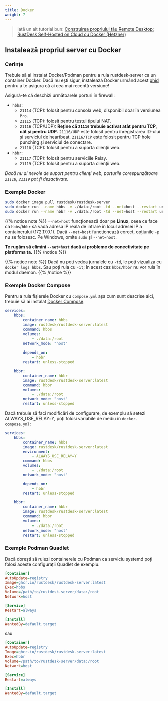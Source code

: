 ```yaml
---
title: Docker
weight: 7
---
```


> Iată un alt tutorial bun: [Construirea propriului tău Remote Desktop: RustDesk Self-Hosted on Cloud cu Docker (Hetzner)](https://www.linkedin.com/pulse/building-your-own-remote-desktop-solution-rustdesk-cloud-montinaro-bv94f)

## Instalează propriul server cu Docker

### Cerințe
Trebuie să ai instalat Docker/Podman pentru a rula rustdesk-server ca un container Docker. Dacă nu ești sigur, instalează Docker urmând acest [ghid](https://docs.docker.com/engine/install) pentru a te asigura că ai cea mai recentă versiune!

Asigură-te că deschizi următoarele porturi în firewall:
- `hbbs`:
	- `21114` (TCP): folosit pentru consola web, disponibil doar în versiunea `Pro`.
	- `21115` (TCP): folosit pentru testul tipului NAT.
	- `21116` (TCP/UDP): **Reține că `21116` trebuie activat atât pentru TCP, cât și pentru UDP.** `21116/UDP` este folosit pentru înregistrarea ID-ului și serviciul de heartbeat. `21116/TCP` este folosit pentru TCP hole punching și serviciul de conectare.
	- `21118` (TCP): folosit pentru a suporta clienții web.
- `hbbr`:
	- `21117` (TCP): folosit pentru serviciile Relay.
	- `21119` (TCP): folosit pentru a suporta clienții web.

*Dacă nu ai nevoie de suport pentru clienți web, porturile corespunzătoare `21118`, `21119` pot fi dezactivate.*

### Exemple Docker

```sh
sudo docker image pull rustdesk/rustdesk-server
sudo docker run --name hbbs -v ./data:/root -td --net=host --restart unless-stopped rustdesk/rustdesk-server hbbs
sudo docker run --name hbbr -v ./data:/root -td --net=host --restart unless-stopped rustdesk/rustdesk-server hbbr
```
<a name="net-host"></a>

{{% notice note %}}
`--net=host` funcționează doar pe **Linux**, ceea ce face ca `hbbs`/`hbbr` să vadă adresa IP reală de intrare în locul adresei IP a containerului (172.17.0.1).
Dacă `--net=host` funcționează corect, opțiunile `-p` nu se folosesc. Pe Windows, omite `sudo` și `--net=host`.

**Te rugăm să elimini `--net=host` dacă ai probleme de conectivitate pe platforma ta.**
{{% /notice %}}

{{% notice note %}}
Dacă nu poți vedea jurnalele cu `-td`, le poți vizualiza cu `docker logs hbbs`. Sau poți rula cu `-it`; în acest caz `hbbs/hbbr` nu vor rula în modul daemon.
{{% /notice %}}

### Exemple Docker Compose
Pentru a rula fișierele Docker cu `compose.yml` așa cum sunt descrise aici, trebuie să ai instalat [Docker Compose](https://docs.docker.com/compose/).

```yaml
services:
	hbbs:
		container_name: hbbs
		image: rustdesk/rustdesk-server:latest
		command: hbbs
		volumes:
			- ./data:/root
		network_mode: "host"

		depends_on:
			- hbbr
		restart: unless-stopped

	hbbr:
		container_name: hbbr
		image: rustdesk/rustdesk-server:latest
		command: hbbr
		volumes:
			- ./data:/root
		network_mode: "host"
		restart: unless-stopped
```

Dacă trebuie să faci modificări de configurare, de exemplu să setezi ALWAYS_USE_RELAY=Y, poți folosi variabile de mediu în `docker-compose.yml`:

```yaml
services:
	hbbs:
		container_name: hbbs
		image: rustdesk/rustdesk-server:latest
		environment:
			- ALWAYS_USE_RELAY=Y
		command: hbbs
		volumes:
			- ./data:/root
		network_mode: "host"

		depends_on:
			- hbbr
		restart: unless-stopped

	hbbr:
		container_name: hbbr
		image: rustdesk/rustdesk-server:latest
		command: hbbr
		volumes:
			- ./data:/root
		network_mode: "host"
		restart: unless-stopped
```

### Exemple Podman Quadlet

Dacă dorești să rulezi containerele cu Podman ca serviciu systemd poți folosi aceste configurații Quadlet de exemplu:

```ini
[Container]
AutoUpdate=registry
Image=ghcr.io/rustdesk/rustdesk-server:latest
Exec=hbbs
Volume=/path/to/rustdesk-server/data:/root
Network=host

[Service]
Restart=always

[Install]
WantedBy=default.target
```

sau

```ini
[Container]
AutoUpdate=registry
Image=ghcr.io/rustdesk/rustdesk-server:latest
Exec=hbbr
Volume=/path/to/rustdesk-server/data:/root
Network=host

[Service]
Restart=always

[Install]
WantedBy=default.target
```
